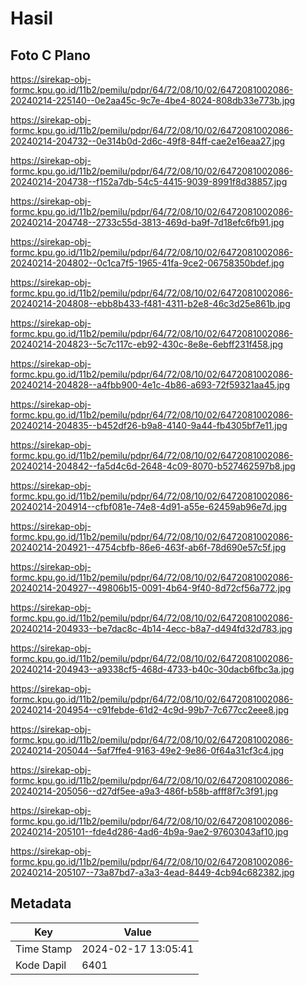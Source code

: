 # Hasil

## Foto C Plano

https://sirekap-obj-formc.kpu.go.id/11b2/pemilu/pdpr/64/72/08/10/02/6472081002086-20240214-225140--0e2aa45c-9c7e-4be4-8024-808db33e773b.jpg

https://sirekap-obj-formc.kpu.go.id/11b2/pemilu/pdpr/64/72/08/10/02/6472081002086-20240214-204732--0e314b0d-2d6c-49f8-84ff-cae2e16eaa27.jpg

https://sirekap-obj-formc.kpu.go.id/11b2/pemilu/pdpr/64/72/08/10/02/6472081002086-20240214-204738--f152a7db-54c5-4415-9039-8991f8d38857.jpg

https://sirekap-obj-formc.kpu.go.id/11b2/pemilu/pdpr/64/72/08/10/02/6472081002086-20240214-204748--2733c55d-3813-469d-ba9f-7d18efc6fb91.jpg

https://sirekap-obj-formc.kpu.go.id/11b2/pemilu/pdpr/64/72/08/10/02/6472081002086-20240214-204802--0c1ca7f5-1965-41fa-9ce2-06758350bdef.jpg

https://sirekap-obj-formc.kpu.go.id/11b2/pemilu/pdpr/64/72/08/10/02/6472081002086-20240214-204808--ebb8b433-f481-4311-b2e8-46c3d25e861b.jpg

https://sirekap-obj-formc.kpu.go.id/11b2/pemilu/pdpr/64/72/08/10/02/6472081002086-20240214-204823--5c7c117c-eb92-430c-8e8e-6ebff231f458.jpg

https://sirekap-obj-formc.kpu.go.id/11b2/pemilu/pdpr/64/72/08/10/02/6472081002086-20240214-204828--a4fbb900-4e1c-4b86-a693-72f59321aa45.jpg

https://sirekap-obj-formc.kpu.go.id/11b2/pemilu/pdpr/64/72/08/10/02/6472081002086-20240214-204835--b452df26-b9a8-4140-9a44-fb4305bf7e11.jpg

https://sirekap-obj-formc.kpu.go.id/11b2/pemilu/pdpr/64/72/08/10/02/6472081002086-20240214-204842--fa5d4c6d-2648-4c09-8070-b527462597b8.jpg

https://sirekap-obj-formc.kpu.go.id/11b2/pemilu/pdpr/64/72/08/10/02/6472081002086-20240214-204914--cfbf081e-74e8-4d91-a55e-62459ab96e7d.jpg

https://sirekap-obj-formc.kpu.go.id/11b2/pemilu/pdpr/64/72/08/10/02/6472081002086-20240214-204921--4754cbfb-86e6-463f-ab6f-78d690e57c5f.jpg

https://sirekap-obj-formc.kpu.go.id/11b2/pemilu/pdpr/64/72/08/10/02/6472081002086-20240214-204927--49806b15-0091-4b64-9f40-8d72cf56a772.jpg

https://sirekap-obj-formc.kpu.go.id/11b2/pemilu/pdpr/64/72/08/10/02/6472081002086-20240214-204933--be7dac8c-4b14-4ecc-b8a7-d494fd32d783.jpg

https://sirekap-obj-formc.kpu.go.id/11b2/pemilu/pdpr/64/72/08/10/02/6472081002086-20240214-204943--a9338cf5-468d-4733-b40c-30dacb6fbc3a.jpg

https://sirekap-obj-formc.kpu.go.id/11b2/pemilu/pdpr/64/72/08/10/02/6472081002086-20240214-204954--c91febde-61d2-4c9d-99b7-7c677cc2eee8.jpg

https://sirekap-obj-formc.kpu.go.id/11b2/pemilu/pdpr/64/72/08/10/02/6472081002086-20240214-205044--5af7ffe4-9163-49e2-9e86-0f64a31cf3c4.jpg

https://sirekap-obj-formc.kpu.go.id/11b2/pemilu/pdpr/64/72/08/10/02/6472081002086-20240214-205056--d27df5ee-a9a3-486f-b58b-afff8f7c3f91.jpg

https://sirekap-obj-formc.kpu.go.id/11b2/pemilu/pdpr/64/72/08/10/02/6472081002086-20240214-205101--fde4d286-4ad6-4b9a-9ae2-97603043af10.jpg

https://sirekap-obj-formc.kpu.go.id/11b2/pemilu/pdpr/64/72/08/10/02/6472081002086-20240214-205107--73a87bd7-a3a3-4ead-8449-4cb94c682382.jpg


## Metadata

| Key        | Value               |
| ---------- | ------------------- |
| Time Stamp | 2024-02-17 13:05:41 |
| Kode Dapil | 6401                |



